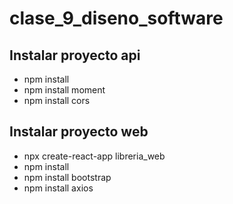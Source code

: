 # clase_9_diseno_software



## Instalar proyecto api
* npm install
* npm install moment 
* npm install cors 


## Instalar proyecto web
* npx create-react-app libreria_web
* npm install
* npm install bootstrap
* npm install axios


